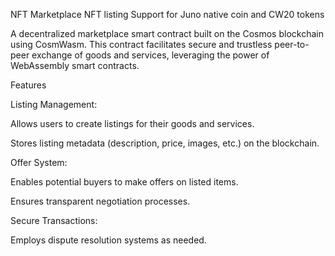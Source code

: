 NFT Marketplace
NFT listing
Support for Juno native coin and CW20 tokens


A decentralized marketplace smart contract built on the Cosmos blockchain using CosmWasm. This contract facilitates secure and trustless peer-to-peer exchange of goods and services, leveraging the power of WebAssembly smart contracts.

Features

Listing Management:

Allows users to create listings for their goods and services.

Stores listing metadata (description, price, images, etc.) on the blockchain.

Offer System:

Enables potential buyers to make offers on listed items.

Ensures transparent negotiation processes.

Secure Transactions:

Employs dispute resolution systems as needed.

